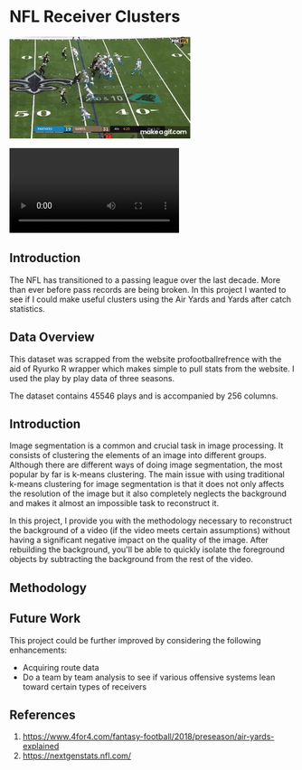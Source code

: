 # NFL Receiver Clusters 

![](https://github.com/KwasiArhin/NflClusterAnalysis/blob/master/images/cmc1.gif?raw=true)

![](https://github.com/KwasiArhin/NflClusterAnalysis/blob/master/Images/cmc.mp4?raw=true)

## Introduction

The NFL has transitioned to a passing league over the last decade. More than ever before pass records are being broken. In this project I wanted to see if I could make useful clusters using the Air Yards and Yards after catch statistics.  



## Data Overview
This dataset was scrapped from the website profootballrefrence with the aid of Ryurko R wrapper which makes simple to pull stats from the website. I used the play by play data of three seasons. 

The dataset contains 45546 plays and is accompanied by 256 columns.



## Introduction

Image segmentation is a common and crucial task in image processing. It consists of clustering the elements of an image into different groups. Although there are different ways of doing image segmentation, the most popular by far is k-means clustering. The main issue with using traditional k-means clustering for image segmentation is that it does not only affects the resolution of the image but it also completely neglects the background and makes it almost an impossible task to reconstruct it.

In this project, I provide you with the methodology necessary to reconstruct the background of a video (if the video meets certain assumptions) without having a significant negative impact on the quality of the image. After rebuilding the background, you'll be able to quickly isolate the foreground objects by subtracting the background from the rest of the video.



## Methodology



## Future Work

This project could be further improved by considering the following enhancements:
- Acquiring route data 
- Do a team by team analysis to see if various offensive systems lean toward certain types of receivers 



## References

1. https://www.4for4.com/fantasy-football/2018/preseason/air-yards-explained
2. https://nextgenstats.nfl.com/



